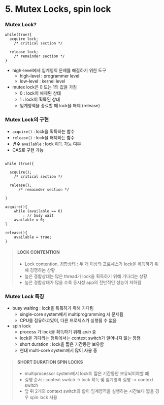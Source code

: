 # 5. Mutex Locks, spin lock

### Mutex Lock?

````
while(true){
  acquire lock;
    /* critical section */
    
  release lock;
    /* remainder section */
}
````

- high-level에서 임계영역 문제를 해결하기 위한 도구
    - high-level : programmer level
    - low-level : kernel level
- mutex lock은 0 또는 1의 값을 가짐
    - 0 : lock이 해제된 상태
    - 1 : lock이 획득된 상태
    - 임계영역을 종료할 때 lock을 해제 (release)

### Mutex Lock의 구현

- `acquire()` : lock을 획득하는 함수
- `release()` : lock을 해제하는 함수
- 변수 `available` : lock 획득 가능 여부
- CAS로 구현 가능

````

while (true){

  acquire();
    /* critical section */
  
  release();
      /* remainder section */    

}

acquire(){
    while (available == 0)
        ; // busy wait
    available = 0;
}

release(){
    available = true;
}
````

> #### LOCK CONTENTION
>
> - Lock contention, 경합상태 : 두 개 이상의 프로세스가 lock을 획득하기 위해 경쟁하는 상황
> - 높은 경합상태는 많은 thread가 lock을 획득하기 위해 기다리는 상황
> - 높은 경합상태가 많을 수록 동시성 app의 전반적인 성능이 저하됨

### Mutex Lock 특징

- busy waiting : lock을 획득하기 위해 기다림
    - single-core system에서 multiprogramming 시 문제됨
    - CPU를 점유하고있어, 다른 프로세스가 실행될 수 없음
- spin lock
    - process 가 lock을 획득하기 위해 _spin_ 중
    - lock을 기다리는 행위에서는 context switch가 일어나지 않는 장점
    - short duration : lock을 짧은 기간동안 보유함
    - 현대 multi-core system에서 많이 사용 중

> #### SHORT DURATION SPIN LOCKS
>
> - multiprocessor system에서 lock이 짧은 기간동안 보유되어야할 떄
> - 실행 순서 : context switch -> lock 획득 및 임계영역 실행 -> context switch
> - 앞 뒤 2개의 context switch의 합이 임계영역을 실행하는 시간보다 짧을 경우 spin lock 사용
